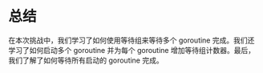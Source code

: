 # 总结

在本次挑战中，我们学习了如何使用等待组来等待多个 goroutine 完成。我们还学习了如何启动多个 goroutine 并为每个 goroutine 增加等待组计数器。最后，我们了解了如何等待所有启动的 goroutine 完成。
